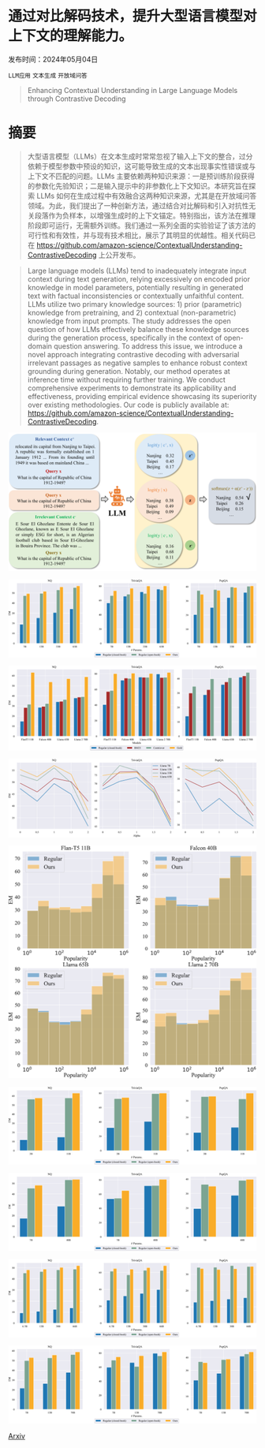 # 通过对比解码技术，提升大型语言模型对上下文的理解能力。

发布时间：2024年05月04日

`LLM应用` `文本生成` `开放域问答`

> Enhancing Contextual Understanding in Large Language Models through Contrastive Decoding

# 摘要

> 大型语言模型（LLMs）在文本生成时常常忽视了输入上下文的整合，过分依赖于模型参数中预设的知识，这可能导致生成的文本出现事实性错误或与上下文不匹配的问题。LLMs 主要依赖两种知识来源：一是预训练阶段获得的参数化先验知识；二是输入提示中的非参数化上下文知识。本研究旨在探索 LLMs 如何在生成过程中有效融合这两种知识来源，尤其是在开放域问答领域。为此，我们提出了一种创新方法，通过结合对比解码和引入对抗性无关段落作为负样本，以增强生成时的上下文锚定。特别指出，该方法在推理阶段即可运行，无需额外训练。我们通过一系列全面的实验验证了该方法的可行性和有效性，并与现有技术相比，展示了其明显的优越性。相关代码已在 https://github.com/amazon-science/ContextualUnderstanding-ContrastiveDecoding 上公开发布。

> Large language models (LLMs) tend to inadequately integrate input context during text generation, relying excessively on encoded prior knowledge in model parameters, potentially resulting in generated text with factual inconsistencies or contextually unfaithful content. LLMs utilize two primary knowledge sources: 1) prior (parametric) knowledge from pretraining, and 2) contextual (non-parametric) knowledge from input prompts. The study addresses the open question of how LLMs effectively balance these knowledge sources during the generation process, specifically in the context of open-domain question answering. To address this issue, we introduce a novel approach integrating contrastive decoding with adversarial irrelevant passages as negative samples to enhance robust context grounding during generation. Notably, our method operates at inference time without requiring further training. We conduct comprehensive experiments to demonstrate its applicability and effectiveness, providing empirical evidence showcasing its superiority over existing methodologies. Our code is publicly available at: https://github.com/amazon-science/ContextualUnderstanding-ContrastiveDecoding.

![通过对比解码技术，提升大型语言模型对上下文的理解能力。](../../../paper_images/2405.02750/x1.png)

![通过对比解码技术，提升大型语言模型对上下文的理解能力。](../../../paper_images/2405.02750/x2.png)

![通过对比解码技术，提升大型语言模型对上下文的理解能力。](../../../paper_images/2405.02750/x3.png)

![通过对比解码技术，提升大型语言模型对上下文的理解能力。](../../../paper_images/2405.02750/x4.png)

![通过对比解码技术，提升大型语言模型对上下文的理解能力。](../../../paper_images/2405.02750/x5.png)

![通过对比解码技术，提升大型语言模型对上下文的理解能力。](../../../paper_images/2405.02750/x6.png)

![通过对比解码技术，提升大型语言模型对上下文的理解能力。](../../../paper_images/2405.02750/x7.png)

![通过对比解码技术，提升大型语言模型对上下文的理解能力。](../../../paper_images/2405.02750/x8.png)

![通过对比解码技术，提升大型语言模型对上下文的理解能力。](../../../paper_images/2405.02750/x9.png)

[Arxiv](https://arxiv.org/abs/2405.02750)